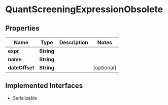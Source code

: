 

# QuantScreeningExpressionObsolete


## Properties

Name | Type | Description | Notes
------------ | ------------- | ------------- | -------------
**expr** | **String** |  | 
**name** | **String** |  | 
**dateOffset** | **String** |  |  [optional]


## Implemented Interfaces

* Serializable


